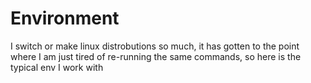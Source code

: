 # Environment
I switch or make linux distrobutions so much, it has gotten to the point where I am just tired of re-running the same commands, so here is the typical env I work with

